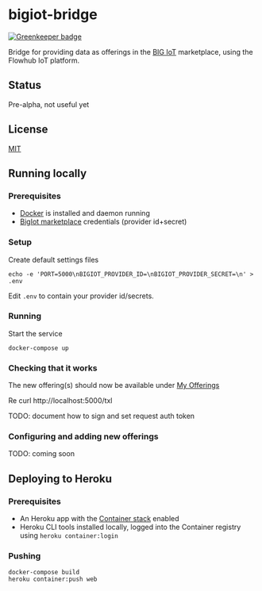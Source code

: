 # bigiot-bridge

[![Greenkeeper badge](https://badges.greenkeeper.io/flowhub/bigiot-bridge.svg)](https://greenkeeper.io/)

Bridge for providing data as offerings in the [BIG IoT](http://big-iot.eu/) marketplace,
using the Flowhub IoT platform.

## Status

Pre-alpha, not useful yet

## License

[MIT](./LICENSE)

## Running locally

### Prerequisites

* [Docker](https://docker.com) is installed and daemon running
* [BigIot marketplace](https://market.big-iot.org/) credentials (provider id+secret) 

### Setup

Create default settings files
```
echo -e 'PORT=5000\nBIGIOT_PROVIDER_ID=\nBIGIOT_PROVIDER_SECRET=\n' > .env
```

Edit `.env` to contain your provider id/secrets.

### Running

Start the service

    docker-compose up

### Checking that it works
The new offering(s) should now be available under [My Offerings](https://market.big-iot.org/myOfferings)

Re
    curl http://localhost:5000/txl

TODO: document how to sign and set request auth token

### Configuring and adding new offerings
TODO: coming soon


## Deploying to Heroku

### Prerequisites

* An Heroku app with the [Container stack](https://devcenter.heroku.com/articles/container-registry-and-runtime) enabled
* Heroku CLI tools installed locally, logged into the Container registry using `heroku container:login`

### Pushing

    docker-compose build
    heroku container:push web

